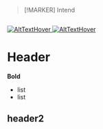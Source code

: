 > [!MARKER]
> Intend


<p align="left">
    <img src="" width="0">
</p>

<p align="left">
    <a href="">
        <img src="imageSrc" alt="AltTextHover">
    </a>
    <a href="">
         <img src="imageSrc" alt="AltTextHover">
    </a>
</p>

# Header

**Bold**





- list
- list

## header2
